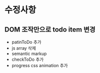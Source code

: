 # 수정사항

## DOM 조작만으로 todo item 변경

- patinToDo 추가
- js array 삭제
- semantic markup
- checkToDo 추가
- progress css animation 추가
